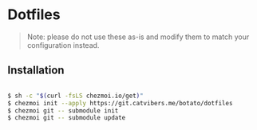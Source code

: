 # Dotfiles

> Note: please do not use these as-is and modify them to match your configuration instead.

## Installation

```bash

$ sh -c "$(curl -fsLS chezmoi.io/get)"
$ chezmoi init --apply https://git.catvibers.me/botato/dotfiles
$ chezmoi git -- submodule init
$ chezmoi git -- submodule update

```
